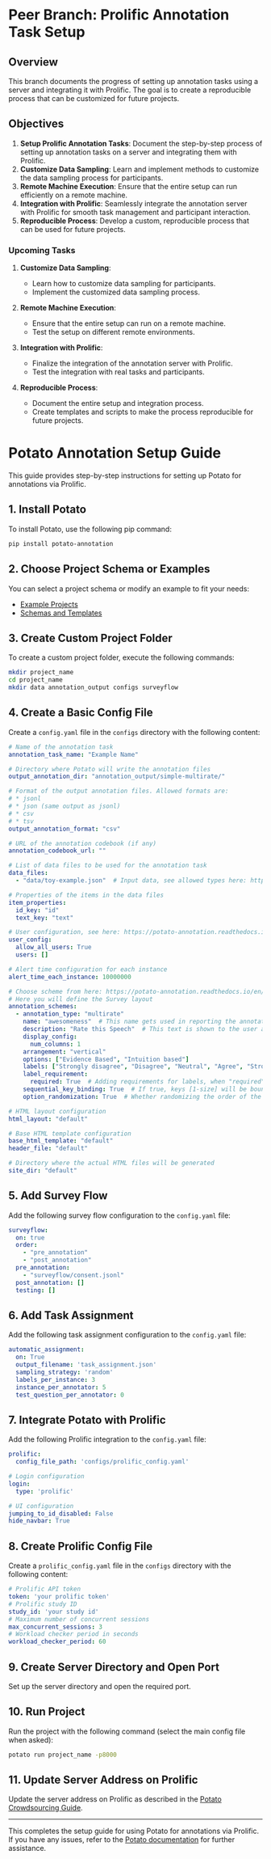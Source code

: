 # Peer Branch: Prolific Annotation Task Setup

## Overview

This branch documents the progress of setting up annotation tasks using a server and integrating it with Prolific. The goal is to create a reproducible process that can be customized for future projects.

## Objectives

1. **Setup Prolific Annotation Tasks**: Document the step-by-step process of setting up annotation tasks on a server and integrating them with Prolific.
2. **Customize Data Sampling**: Learn and implement methods to customize the data sampling process for participants.
3. **Remote Machine Execution**: Ensure that the entire setup can run efficiently on a remote machine.
4. **Integration with Prolific**: Seamlessly integrate the annotation server with Prolific for smooth task management and participant interaction.
5. **Reproducible Process**: Develop a custom, reproducible process that can be used for future projects.

### Upcoming Tasks

1. **Customize Data Sampling**: 
   - Learn how to customize data sampling for participants.
   - Implement the customized data sampling process.

2. **Remote Machine Execution**: 
   - Ensure that the entire setup can run on a remote machine.
   - Test the setup on different remote environments.

3. **Integration with Prolific**:
   - Finalize the integration of the annotation server with Prolific.
   - Test the integration with real tasks and participants.

4. **Reproducible Process**:
   - Document the entire setup and integration process.
   - Create templates and scripts to make the process reproducible for future projects.




# Potato Annotation Setup Guide

This guide provides step-by-step instructions for setting up Potato for annotations via Prolific.

## 1. Install Potato

To install Potato, use the following pip command:

```bash
pip install potato-annotation
```

## 2. Choose Project Schema or Examples

You can select a project schema or modify an example to fit your needs:

- [Example Projects](https://potato-annotation.readthedocs.io/en/latest/example-projects/)
- [Schemas and Templates](https://potato-annotation.readthedocs.io/en/latest/schemas_and_templates/)

## 3. Create Custom Project Folder

To create a custom project folder, execute the following commands:

```bash
mkdir project_name
cd project_name
mkdir data annotation_output configs surveyflow
```

## 4. Create a Basic Config File

Create a `config.yaml` file in the `configs` directory with the following content:

```yaml
# Name of the annotation task
annotation_task_name: "Example Name"

# Directory where Potato will write the annotation files
output_annotation_dir: "annotation_output/simple-multirate/"

# Format of the output annotation files. Allowed formats are:
# * jsonl
# * json (same output as jsonl)
# * csv
# * tsv
output_annotation_format: "csv"

# URL of the annotation codebook (if any)
annotation_codebook_url: ""

# List of data files to be used for the annotation task
data_files:
  - "data/toy-example.json"  # Input data, see allowed types here: https://potato-annotation.readthedocs.io/en/latest/data_format/

# Properties of the items in the data files
item_properties:
  id_key: "id"
  text_key: "text"

# User configuration, see here: https://potato-annotation.readthedocs.io/en/latest/user_and_collaboration/
user_config:
  allow_all_users: True
  users: []

# Alert time configuration for each instance
alert_time_each_instance: 10000000

# Choose scheme from here: https://potato-annotation.readthedocs.io/en/latest/schemas_and_templates/ e.g., "multirate"
# Here you will define the Survey layout
annotation_schemes:
  - annotation_type: "multirate"
    name: "awesomeness"  # This name gets used in reporting the annotation results
    description: "Rate this Speech"  # This text is shown to the user and can be a longer statement
    display_config:
      num_columns: 1
    arrangement: "vertical"
    options: ["Evidence Based", "Intuition based"]
    labels: ["Strongly disagree", "Disagree", "Neutral", "Agree", "Strongly Agree"]
    label_requirement:
      required: True  # Adding requirements for labels, when "required" is True, the annotators will be asked to finish the current instance to proceed
    sequential_key_binding: True  # If true, keys [1-size] will be bound to scale responses. Likert scales larger than 10 are not supported with this simple keybinding and will need to use the full item specification to bind all scale points to keys.
    option_randomization: True  # Whether randomizing the order of the options

# HTML layout configuration
html_layout: "default"

# Base HTML template configuration
base_html_template: "default"
header_file: "default"

# Directory where the actual HTML files will be generated
site_dir: "default"
```

## 5. Add Survey Flow

Add the following survey flow configuration to the `config.yaml` file:

```yaml
surveyflow:
  on: true
  order:
    - "pre_annotation"
    - "post_annotation"
  pre_annotation:
    - "surveyflow/consent.jsonl"
  post_annotation: []
  testing: []
```

## 6. Add Task Assignment

Add the following task assignment configuration to the `config.yaml` file:

```yaml
automatic_assignment:
  on: True
  output_filename: 'task_assignment.json'
  sampling_strategy: 'random'
  labels_per_instance: 3
  instance_per_annotator: 5
  test_question_per_annotator: 0
```

## 7. Integrate Potato with Prolific

Add the following Prolific integration to the `config.yaml` file:

```yaml
prolific:
  config_file_path: 'configs/prolific_config.yaml'

# Login configuration
login:
  type: 'prolific'

# UI configuration
jumping_to_id_disabled: False
hide_navbar: True
```

## 8. Create Prolific Config File

Create a `prolific_config.yaml` file in the `configs` directory with the following content:

```yaml
# Prolific API token
token: 'your prolific token'
# Prolific study ID
study_id: 'your study id'
# Maximum number of concurrent sessions
max_concurrent_sessions: 3
# Workload checker period in seconds
workload_checker_period: 60
```

## 9. Create Server Directory and Open Port

Set up the server directory and open the required port.

## 10. Run Project

Run the project with the following command (select the main config file when asked):

```bash
potato run project_name -p8000
```

## 11. Update Server Address on Prolific

Update the server address on Prolific as described in the [Potato Crowdsourcing Guide](https://potato-annotation.readthedocs.io/en/latest/crowdsourcing/).

---

This completes the setup guide for using Potato for annotations via Prolific. If you have any issues, refer to the [Potato documentation](https://potato-annotation.readthedocs.io/) for further assistance.



